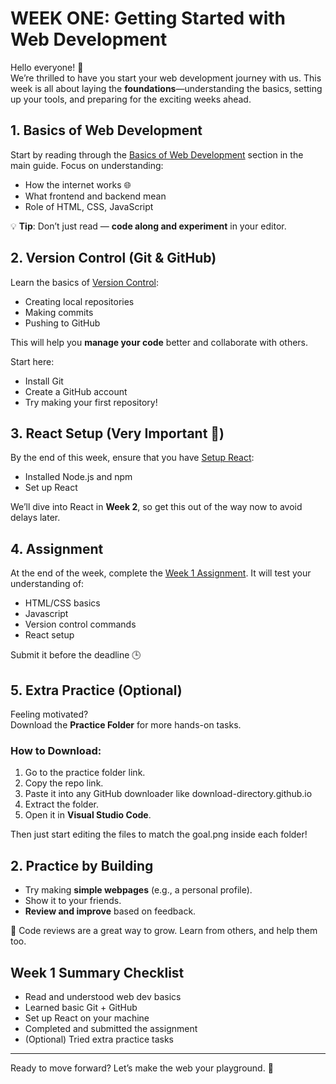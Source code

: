 ﻿# <a name="_i5lubete7x72"></a>**WEEK ONE: Getting Started with Web Development**
Hello everyone! 👋\
We’re thrilled to have you start your web development journey with us. This week is all about laying the **foundations**—understanding the basics, setting up your tools, and preparing for the exciting weeks ahead.

## <a name="_2rspjka1m6i0"></a>**1. Basics of Web Development**
Start by reading through the [Basics of Web Development](./Basics%20of%20Web%20Development.md) section in the main guide. Focus on understanding:

- How the internet works 🌐
- What frontend and backend mean
- Role of HTML, CSS, JavaScript

💡 **Tip**: Don’t just read — **code along and experiment** in your editor.

## <a name="_85lsau2ak8m0"></a>**2. Version Control (Git & GitHub)**
Learn the basics of [Version Control](./Version%20Control/Version%20Control.md): 

- Creating local repositories
- Making commits
- Pushing to GitHub

This will help you **manage your code** better and collaborate with others.

Start here:

- Install Git
- Create a GitHub account
- Try making your first repository!
## <a name="_agyon2ih7on8"></a>**3. React Setup (Very Important 🚨)**
By the end of this week, ensure that you have [Setup React](./ReactInstallation.md):

- Installed Node.js and npm
- Set up React

We’ll dive into React in **Week 2**, so get this out of the way now to avoid delays later.
## <a name="_jjw75fui1fxd"></a>**4. Assignment**
At the end of the week, complete the [Week 1 Assignment](./Assignment.md). It will test your understanding of:

- HTML/CSS basics
- Javascript
- Version control commands
- React setup

Submit it before the deadline 🕒
## <a name="_s94um4hau2y9"></a>**5. Extra Practice (Optional)**
Feeling motivated?\
Download the **Practice Folder** for more hands-on tasks.
### <a name="_on1gz333rr1g"></a>**How to Download:**
1. Go to the practice folder link.
1. Copy the repo link.
1. Paste it into any GitHub downloader like download-directory.github.io
1. Extract the folder.
1. Open it in **Visual Studio Code**.

Then just start editing the files to match the goal.png inside each folder!
## <a name="_ax3bbgjnn9by"></a>**2. Practice by Building**
- Try making **simple webpages** (e.g., a personal profile).
- Show it to your friends.
- **Review and improve** based on feedback.

👥 Code reviews are a great way to grow. Learn from others, and help them too.

## <a name="_ea1w49szz047"></a>**Week 1 Summary Checklist**
- Read and understood web dev basics
- Learned basic Git + GitHub
- Set up React on your machine
- Completed and submitted the assignment
- (Optional) Tried extra practice tasks
-----
Ready to move forward? Let’s make the web your playground. 🚀

